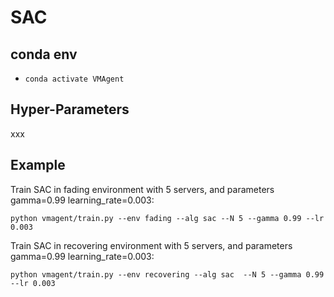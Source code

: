 # SAC

## conda env
* `conda activate VMAgent`

## Hyper-Parameters
xxx

## Example
Train SAC in fading environment with 5 servers, and parameters gamma=0.99 learning_rate=0.003:
```
python vmagent/train.py --env fading --alg sac --N 5 --gamma 0.99 --lr 0.003
```

Train SAC in recovering environment with 5 servers, and parameters gamma=0.99 learning_rate=0.003:
```
python vmagent/train.py --env recovering --alg sac  --N 5 --gamma 0.99 --lr 0.003
```


